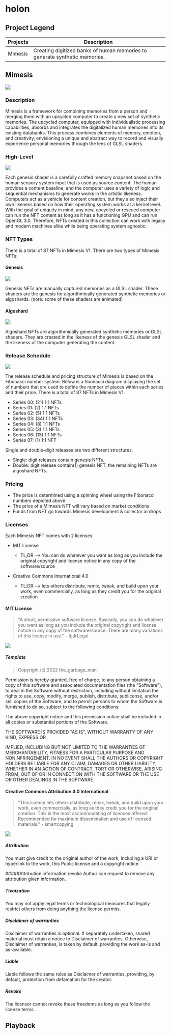 # holon

## Project Legend

| Projects      | Description                                                  |
| ------------ | ------------------------------------------------------------ |
| Mimesis      | Creating digitized banks of human memories to generate synthetic memories.            |


## Mimesis
![](https://github.com/cskonopka/syncretism-network/blob/main/assets/holon-mimesis.png?raw=true)

### Description
Mimesis is a framework for combining memories from a person and merging them with an upcycled computer to create a new set of synthetic memories. The upcycled computer, equipped with individualistic processing capabilities, absorbs and integrates the digitalized human memories into its existing databanks. This process combines elements of memory, emotion, and creativity, envisioning a unique and abstract way to record and visually experience personal memories through the lens of GLSL shaders.

### High-Level

![](https://github.com/cskonopka/syncretism-network/blob/main/assets/holon-mimesis-chart.jpg?raw=true)

Each genesis shader is a carefully crafted memory snapshot based on the human sensory system input that is used as source content. The human provides a content baseline, and the computer uses a variety of logic and sequential mechanisms to generate works in the artistic likeness. Computers act as a vehicle for content creation, but they also inject their own likeness based on how their operating system works at a kernel level. With the goal of ubiquity in mind, any new, upcycled or rescued computer can run the NFT content as long as it has a functioning GPU and can run OpenGL 3.0. Therefore, NFTs created in this collection can work with legacy and modern machines alike while being operating system agnostic.
 
### NFT Types
There is a total of 87 NFTs in Mimesis V1. There are two types of Mimesis NFTs:

#### Genesis

![](https://github.com/cskonopka/syncretism-network/blob/main/assets/holon-mimesis-genesis.gif?raw=true)

Genesis NFTs are manually captured memories as a GLSL shader. These shaders are the genesis for algorithmically generated synthetic memories or algoshards. (note: some of these shaders are animated)

#### Algoshard

![](https://github.com/cskonopka/syncretism-network/blob/main/assets/holon-mimesis-algoshard.jpg?raw=true)

Algoshard NFTs are algorithmically generated synthetic memories or GLSL shaders. They are created in the likeness of the genesis GLSL shader and the likeness of the computer generating the content.

### Release Schedule

![](https://github.com/cskonopka/syncretism-network/blob/main/assets/holon-mimesis-releases.png?raw=true)

The release schedule and pricing structure of Mimesis is based on the Fibonacci number system. Below is a fibonacci diagram displaying the set of numbers that are used to define the number of pieces within each series and their price. There is a total of 87 NFTs in Mimesis V1. 

- Series 00: (21) 1:1 NFTs
- Series 01: (2) 1:1 NFTs
- Series 02: (5) 1:1 NFTs
- Series 03: (34) 1:1 NFTs
- Series 04: (8) 1:1 NFTs
- Series 05: (3) 1:1 NFTs
- Series 06: (13) 1:1 NFTs
- Series 07: (1) 1:1 NFT

Single and double-digit releases are two different structures. 

- Single: digit releases contain genesis NFTs.
- Double: digit release contain(1) genesis NFT, the remaining NFTs are algoshard NFTs.

### Pricing
- The price is determined using a spinning wheel using the Fibonacci numbers depicted above
- The price of a Mimesis NFT will vary based on market conditions
- Funds from NFT go towards Mimesis development & collector airdrops 


### Licenses
Each Mimesis NFT comes with 2 licenses: 

- MIT License
	- TL;DR --> You can do whatever you want as long as you include the original copyright and license notice in any copy of the software/source

- Creative Commons International 4.0
	- TL;DR --> lets others distribute, remix, tweak, and build upon your work, even commercially, as long as they credit you for the original creation

#### MIT License
> "A short, permissive software license. Basically, you can do whatever you want as long as you include the original copyright and license notice in any copy of the software/source. There are many variations of this license in use." - tl;drLegal

![](https://github.com/cskonopka/syncretism-network/blob/main/assets/holon-mimesis-mit.png?raw=true)

##### Template
> Copyright (c) 2022 the_garbage\_man
>
Permission is hereby granted, free of charge, to any person obtaining a copy
of this software and associated documentation files (the "Software"), to deal
in the Software without restriction, including without limitation the rights
to use, copy, modify, merge, publish, distribute, sublicense, and/or sell
copies of the Software, and to permit persons to whom the Software is
furnished to do so, subject to the following conditions:
>
The above copyright notice and this permission notice shall be included in all
copies or substantial portions of the Software.
>
THE SOFTWARE IS PROVIDED "AS IS", WITHOUT WARRANTY OF ANY KIND, EXPRESS OR
>
IMPLIED, INCLUDING BUT NOT LIMITED TO THE WARRANTIES OF MERCHANTABILITY,
FITNESS FOR A PARTICULAR PURPOSE AND NONINFRINGEMENT. IN NO EVENT SHALL THE
AUTHORS OR COPYRIGHT HOLDERS BE LIABLE FOR ANY CLAIM, DAMAGES OR OTHER
LIABILITY, WHETHER IN AN ACTION OF CONTRACT, TORT OR OTHERWISE, ARISING FROM,
OUT OF OR IN CONNECTION WITH THE SOFTWARE OR THE USE OR OTHER DEALINGS IN THE
SOFTWARE.

#### Creative Commons Attribution 4.0 International
>"This licence lets others distribute, remix, tweak, and build upon your work, even commercially, as long as they credit you for the original creation. This is the most accommodating of licences offered. Recommended for maximum dissemination and use of licensed materials." - smartcopying

![](https://github.com/cskonopka/syncretism-network/blob/main/assets/holon-mimesis-cc.png?raw=true)

##### Attribution
You must give credit to the original author of the work, including a URI or hyperlink to the work, this Public license and a copyright notice.

#####Attribution information revoke
Author can request to remove any attribution given information.

##### Tivoization
You may not apply legal terms or technological measures that legally restrict others from doing anything the license permits.

##### Disclaimer of warranties
Disclaimer of warranties is optional. If separately undertaken, shared material must retain a notice to Disclaimer of warranties. Otherwise, Disclaimer of warranties, is taken by default, providing the work as-is and as-available.

##### Liable
Liable follows the same rules as Disclaimer of warranties, providing, by default, protection from defamation for the creator.

##### Revoke
The licensor cannot revoke these freedoms as long as you follow the license terms.

## Playback